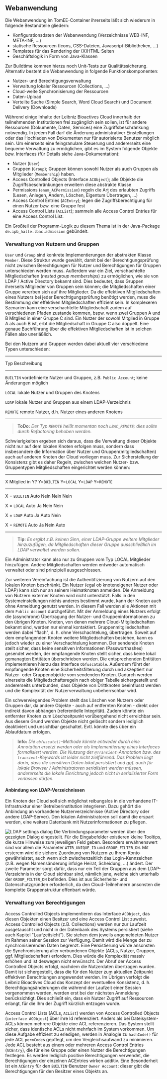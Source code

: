 ## Webanwendung
Die Webanwendung im TomEE-Container ihrerseits läßt sich wiederum in folgende Bestandteile gliedern:

* Konfigurationsdaten der Webanwendung (Verzeichnisse WEB-INF, META-INF, ...)
* statische Ressourcen (Icons, CSS-Dateien, Javascript-Bibliotheken, ...)
* Templates für das Rendering der (X)HTML-Seiten
* Geschäftslogik in Form von Java-Klassen

Zur Buildtime kommen hierzu noch Unit-Tests zur Qualitätssicherung. Alternativ besteht die Webanwendung in folgende Funktionskomponenten:

* Nutzer- und Berechtigungsverwaltung
* Verwaltung lokaler Ressourcen (Collections, ...)
* Cloud-weite Synchronisierung der Ressourcen
* Daten-Upload
* Verteilte Suche (Simple Search, Word Cloud Search) und Document Delivery (Downloads)


Während einige Inhalte der Leibniz Bioactives Cloud innerhalb der teilnehmenden Institutionen frei zugänglich sein sollen, ist für andere Ressourcen (Dokumente, Daten, Services) eine Zugriffsbeschränkung notwendig. In jedem Fall darf die Änderung administrativer Einstellungen oder das Hochladen von Dokumenten nur für autorisierte Benutzer möglich sein. Um einerseits eine feingranulare Steuerung und andererseits eine bequeme Verwaltung zu ermöglichen, gibt es im System folgende Objekte bzw. Interfaces (für Details siehe Java-Dokumentation):

* Nutzer (`User`)
* Gruppen (`Group`); Gruppen können sowohl Nutzer als auch Gruppen als Mitglieder (`Membership`) haben.
* Access Controlled Objects (Interface `ACObject`); alle Objekte die Zugriffsbeschränkungen erweitern diese abstrakte Klasse
* Permissions (`enum ACPermission`) regeln die Art des erlaubten Zugriffs (Lesen, Anlegen, Ändern, Löschen, Eigentum Übertragen, ...)
* Access Control Entries (`ACEntry`); legen die Zugriffsberechtigung für einen Nutzer bzw. eine Gruppe fest
* Access Control Lists (`ACList`); sammeln alle Access Control Entries für eine Access Control List. 

Ein Großteil der Programm-Logik zu diesem Thema ist in der Java-Package `de.ipb_halle.lbac.admission` gebündelt.

###  Verwaltung von Nutzern und Gruppen 
`User` und `Group` sind konkrete Implementierungen der abstrakten Klasse `Member`. Diese Struktur wurde gewählt, damit bei der Berechtigungsprüfung nicht zwischen Berechtigungen für Nutzer und Berechtigungen für Gruppen unterschieden werden muss. Außerdem war ein Ziel, verschachtelte Mitgliedschaften (_nested group memberships_) zu ermöglichen, wie sie von LDAP / Active Directory bekannt sind.  Dies bedeutet, dass Gruppen ihrerseits Mitglieder von Gruppen sein können; die Mitgliedschaften einer Gruppe vererben sich auf ihre Mitglieder. Da die effektiven Mitgliedschaften eines Nutzers bei jeder Berechtigungsprüfung benötigt werden, muss die Bestimmung der effektiven Mitgliedschaften effizient sein. In komplexeren Szenarien kann eine verschachtelte Mitgliedschaft zudem auf verschiedenen Pfaden zustande kommen, bspw. wenn zwei Gruppen A und B Mitglied in einer Gruppe C sind. Ein Nutzer der sowohl Mitglied in Gruppe A als auch B ist, erbt die Mitgliedschaft in Gruppe C also doppelt. Eine genaue Buchführung über die effektiven Mitgliedschaften ist in solchen Fällen also unerläßlich.

Bei den Nutzern und Gruppen werden dabei aktuell vier verschiedene Typen unterschieden:

---------- -----------------------------------------------------
 Typ       Beschreibung
---------- -----------------------------------------------------
`BUILTIN`   vordefinierte Nutzer und Gruppen, 
            z.B. `Public Account`; keine Änderungen möglich

`LOCAL`     lokale Nutzer und Gruppen des Knotens

`LDAP`      lokale Nutzer und Gruppen aus einem LDAP-Verzeichnis  

`REMOTE`    remote Nutzer, d.h. Nutzer eines anderen Knotens
---------- -----------------------------------------------------

> **ToDo:** _Der Typ `REMOTE` heißt momentan noch `LBAC_REMOTE`; dies sollte durch Refactoring behoben werden._

Schwierigkeiten ergeben sich daraus, dass die Verwaltung dieser Objekte nicht nur auf dem lokalen Knoten erfolgen muss, sondern dass insbesondere die Information über Nutzer und Gruppen(mitgliedschaften) auch auf anderen Knoten der Cloud vorliegen muss. Zur Sicherstellung der Konsistenz gibt es daher Regeln, zwischen welchen Nutzer- bzw. Gruppentypen Mitgliedschaften eingerichtet werden können:

------------------- ------------ ---------- ---------  -----------
X Mitglied in Y?    Y=`BUILTIN`  Y=`LOCAL`  Y=`LDAP`   Y=`REMOTE`
------------------- ------------ ---------- ---------  -----------
X = `BUILTIN`        Auto         Nein      Nein        Nein

X = `LOCAL`          Auto         Ja        Nein        Nein

X = `LDAP`           Auto         Ja        Auto        Nein

X = `REMOTE`         Auto         Ja        Nein        Auto

------------------- ------------ ---------- ---------  -----------

> **Tip:** _Es ergibt z.B. keinen Sinn, einer LDAP-Gruppe weitere Mitglieder hinzuzufügen, da Mitgliedschaften dieser Gruppe ausschließlich im LDAP verwaltet werden sollen._

Ein Administrator kann also nur zu Gruppen vom Typ LOCAL Mitglieder hinzufügen. Andere Mitgliedschaften werden entweder automatisch verwaltet oder sind prinzipiell ausgeschlossen.

Zur weiteren Vereinfachung ist die Authentifizierung von Nutzern auf den lokalen Knoten beschränkt. Ein Nutzer (egal ob knoteneigener Nutzer oder LDAP) kann sich nur an seinem Heimatknoten anmelden. Die Anmeldung von Nutzern externer Knoten wird nicht unterstützt. Falls in den Systemeinstellungen nichts anderes bestimmt wurde, kann der Knoten auch ohne Anmeldung genutzt werden. In diesem Fall werden alle Aktionen mit dem `Public Account` durchgeführt. Mit der Anmeldung eines Nutzers erfolgt die (asynchrone) Übertragung der Nutzer- und Gruppeninformationen zu den übrigen Knoten. Knoten, von denen mehrere Cloud-Mitgliedschaften bekannt sind, werden nur einmal kontaktiert. Gruppenmitgliedschaften werden dabei "flach", d. h. ohne Verschachtelung, übertragen. Soweit auf dem empfangenden Knoten weitere Mitgliedschaften bestehen, kann es jedoch wieder zu einer Verschachtelung kommen. Der sendende Knoten stellt sicher, dass keine sensitiven Informationen (Passworthashes) gesendet werden, der empfangende Knoten stellt sicher, dass keine lokal gemanagten Entitäten überschrieben werden. Die entsprechenden Entitäten implementieren hierzu das Interface `Obfuscatable`. Außerdem führt der empfangende Knoten eine Sicherheitsfilterung durch und akzeptiert nur Nutzer- oder Gruppenobjekte vom sendenden Knoten. Dadurch werden einerseits die Mitgliedschaftsregeln nach obiger Tabelle sichergestellt und andererseits unterbunden, dass Objekte von Drittknoten beeinflusst werden und die Komplexität der Nutzerverwaltung unbeherrschbar wird.

Ein schwerwiegendes Problem stellt das Löschen von Nutzern oder Gruppen dar, da andere Objekte - auch auf entfernten Knoten - direkt oder indirekt davon abhängen (referentielle Integrität). Zudem könnte ein entfernter Knoten zum Löschzeitpunkt vorübergehend nicht erreichbar sein. Aus diesem Grund werden Objekte nicht gelöscht sondern lediglich deaktiviert und unsichtbar geschaltet. Evtl. könnte dies über ein Ablaufdatum erfolgen.

> **Info:** _Die `obfuscate()`-Methode könnte entweder durch eine Annotation ersetzt werden oder als Implementierung eines Interfaces formalisiert werden. Die Nutzung der `@Transient`-Annotation bzw. des `transient`-Keywords ist leider nicht zielführend. Das Problem liegt darin, dass die sensitiven Daten lokal persistiert und ggf. auch für lokale Browser / Administratoren serialisiert werden müssen, andererseits die lokale Einrichtung jedoch nicht in serialisierter Form verlassen dürfen._

#### Anbindung von LDAP-Verzeichnissen
Ein Knoten der Cloud soll sich möglichst reibungslos in die vorhandene IT-Infrastruktur einer Betreiberinstitution integrieren. Dazu gehört die Anbindung an vorhandene Nutzerverzeichnisse (Active Directory oder andere LDAP-Server). Den lokalen Administratoren soll damit die erspart werden, eine weitere Datenbank mit Nutzerinformationen zu pflegen. 

![](img/ldap_settings.PNG "LDAP settings dialog")
Die Verbindungsparameter werden über den gezeigten Dialog eingestellt. Für die Eingabefelder existieren kleine Tooltips, die kurze Hinweise zum jeweiligen Feld geben. Besonders erwähnenswert sind vor allem die Parameter `ATTR_UNIQUE_ID` und `GROUP_FILTER_DN`. Mit ersterem wird die sichere Zuordnung von Nutzern zu Ihrem Konto gewährleistet, auch wenn sich zwischenzeitlich das Login-Kennzeichen (z.B. wegen Namensänderung infolge Heirat, Scheidung, ...) ändert. Der zweite Parameter sorgt dafür, dass nur ein Teil der Gruppen aus dem LDAP-Verzeichnis in der Cloud sichtbar sind, nämlich jene, welche sich unterhalb der `GROUP_FILTER_DN` befinden. Dies ist aus Sicherheits- und Datenschutzgründen erforderlich, da den Cloud-Teilnehmern ansonsten die komplette Gruppenstruktur offenbart würde.

### Verwaltung von Berechtigungen
Access Controlled Objects implementieren das Interface `ACObject`, das diesen Objekten einen Besitzer und eine Access Control List zuweist. Access Controlled Objects (z.B. Collections) werden nur zur Laufzeit ausgetauscht und nicht in der Datenbank des Systems persistiert (siehe auch Kapitel "Laufzeitsicht"). Sie stehen dem jeweils angemeldeten Nutzer im Rahmen seiner Session zur Verfügung. Damit wird die Menge der zu synchronisierenden Daten begrenzt. Eine Persistierung würde ansonsten die Synchronisierung aller verbundenen Objekte (ACLs, Nutzer, Gruppen, ggf. Mitgliedschaften) erfordern. Dies würde die Komplexität massiv erhöhen und ist deswegen nicht erwünscht. Der Abruf der Access Controlled Objects erfolgt, nachdem die Nutzerdaten übertragen wurden. Damit ist sichergestellt, dass die für den Nutzer zum aktuellen Zeitpunkt effektiven Berechtiungen angewendet werden. Im Übrigen verfolgt die Leibniz Bioactives Cloud das Konzept der eventuellen Konsistenz, d. h. Berechtigungsänderungen die während der Laufzeit einer Session vorgenommen werden, werden erst bei der nächsten Anmeldung berücksichtigt. Dies schließt ein, dass ein Nutzer Zugriff auf Ressourcen erlangt, für die Ihm der Zugriff kürzlich entzogen wurde.

Access Control Lists (ACLs, `ACList`) werden von Access Controlled Objects (`interface ACObject`) über ihre Id referenziert. Anders als bei Dateisystem-ACLs können mehrere Objekte eine ACL referenzieren. Das System stellt sicher, dass identische ACLs nicht mehrfach im System vorkommen. Um diese Aufgabe effizient zu erledigen, werden in Analogie zu `hashCode()` für jede ACL `permCode`s gepflegt, um den Vergleichsaufwand zu minimieren. Jede ACL besteht aus einem oder mehreren Access Control Entries (`ACEntry`), die für eine Gruppe oder einen Nutzer die Berechtigungen festlegen. Es werden lediglich positive Berechtigungen verwendet, die Berechtigungen der einzelnen ACEntries wirken additiv. Eine Besonderheit ist ein `ACEntry` für den `BUILTIN`-Benutzer `Owner Account`: dieser gibt die Berechtigungen für den Besitzer eines Objekts an.

